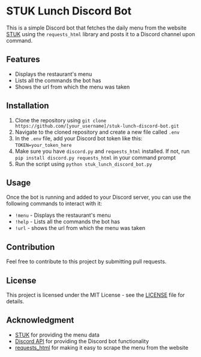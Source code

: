# STUK Lunch Discord Bot

This is a simple Discord bot that fetches the daily menu from the website [STUK](https://www.stuk.nu/) using the `requests_html` library and posts it to a Discord channel upon command. 

## Features
- Displays the restaurant's menu
- Lists all the commands the bot has
- Shows the url from which the menu was taken

## Installation
1. Clone the repository using `git clone https://github.com/[your_username]/stuk-lunch-discord-bot.git`
2. Navigate to the cloned repository and create a new file called `.env`
3. In the `.env` file, add your Discord bot token like this: `TOKEN=your_token_here`
4. Make sure you have `discord.py` and `requests_html` installed. If not, run `pip install discord.py requests_html` in your command prompt
5. Run the script using `python stuk_lunch_discord_bot.py`

## Usage
Once the bot is running and added to your Discord server, you can use the following commands to interact with it:

- `!menu` - Displays the restaurant's menu
- `!help` - Lists all the commands the bot has
- `!url` - shows the url from which the menu was taken

## Contribution
Feel free to contribute to this project by submitting pull requests.

## License
This project is licensed under the MIT License - see the [LICENSE](LICENSE) file for details.

## Acknowledgment
* [STUK](https://www.stuk.nu/) for providing the menu data
* [Discord API](https://discord.com/developers/docs/intro) for providing the Discord bot functionality
* [requests_html](https://requests.readthedocs.io/projects/requests-html/en/latest/) for making it easy to scrape the menu from the website